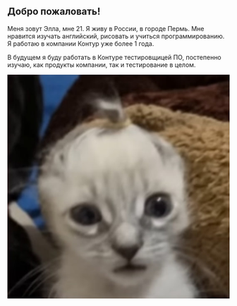 ## Добро пожаловать!

Меня зовут Элла, мне 21. Я живу в России, в городе Пермь. Мне нравится изучать английский, рисовать и учиться программированию. Я работаю в компании Контур уже более 1 года.

В будущем я буду работать в Контуре тестировщицей ПО, постепенно изучаю, как продукты компании, так и тестирование в целом.

![me](https://github.com/ellamolochko/aboutme/blob/main/photo_2023-09-03_19-37-00.jpg)

